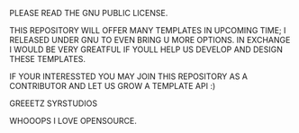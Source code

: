 PLEASE READ THE GNU PUBLIC LICENSE.

THIS REPOSITORY WILL OFFER MANY TEMPLATES IN UPCOMING TIME;
I RELEASED UNDER GNU TO EVEN BRING U MORE OPTIONS. 
IN EXCHANGE I WOULD BE VERY GREATFUL IF YOULL HELP US DEVELOP AND DESIGN THESE TEMPLATES.

IF YOUR INTERESSTED YOU MAY JOIN THIS REPOSITORY AS A CONTRIBUTOR AND LET US GROW A TEMPLATE API :)

GREEETZ
SYRSTUDIOS



WHOOOPS
I 
LOVE
OPENSOURCE.
